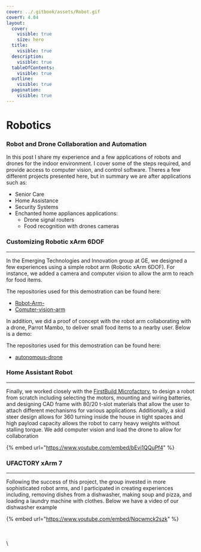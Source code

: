 ```yaml
---
cover: ../.gitbook/assets/Robot.gif
coverY: 4.04
layout:
  cover:
    visible: true
    size: hero
  title:
    visible: true
  description:
    visible: true
  tableOfContents:
    visible: true
  outline:
    visible: true
  pagination:
    visible: true
---
```


# Robotics

### Robot and Drone Collaboration and Automation

In this post I share my experience and a few applications of robots and drones for the indoor environment. I cover some of the steps required, and provide access to computer vision, and control software. Theres a few different projects presented here, but in summary we are after applications such as:

* Senior Care
* Home Assistance
* Security Systems
* Enchanted home appliances applications:
  * Drone signal routers
  * Food recognition with drones cameras

### Customizing Robotic xArm 6DOF

***

In the Emerging Technologies and Innovation group at GE, we designed a few experiences using a simple robot arm (Robotic xArm 6DOF). For instance, we added a camera and computer vision to allow the arm to reach for food items.&#x20;

The repositories used for this demostration can be found here:

* [Robot-Arm-](https://github.com/srinithish/Robotic-Hand-)
* [Comuter-vision-arm](https://github.com/srinithish/Smarttable)

In addition, we did a proof of concept with the robot arm collaborating with a drone, Parrot Mambo, to deliver small food items to a nearby user. Below is a demo:

The repositories used for this demostration can be found here:

* [autonomous-drone](https://github.com/jmhuer/DJITelloAutonomy2)

### Home Assistant Robot

***

Finally, we worked closely with the [FirstBuild Microfactory](https://firstbuild.com/), to design a robot from scratch including selecting the motors, mounting and wiring batteries, and designing CAD frame with 80/20 t-slot materials that allow the user to attach different mechanisms for various applications. Additionally, a skid steer design allows for 360 turning inside the house in tight spaces and high payload capacity allows the robot to carry heavy weights without stalling torque. We add computer vision and load the drone to allow for collaboration

{% embed url="https://www.youtube.com/embed/bEvj1QQuPf4" %}

### UFACTORY xArm 7

***

Following the success of this project, the group invested in more sophisticated robot arms, and I participated in creating experiences including, removing dishes from a dishwasher, making soup and pizza, and loading a laundry machine with clothes. Below we have a video of our dishwasher example

{% embed url="https://www.youtube.com/embed/Nqcwmck2szk" %}

\
\
\
